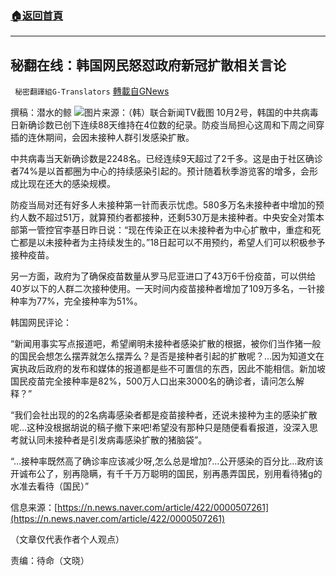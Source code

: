 ###  [:house:返回首頁](https://github.com/ourhimalayas/txt)
---


## 秘翻在线：韩国网民怒怼政府新冠扩散相关言论
` 秘密翻譯組G-Translators` [轉載自GNews](https://gnews.org/zh-hans/1570404/)

撰稿：潜水的鲸
![](https://assets.gnews.org/wp-content/uploads/2021/10/画像3.png)图片来源：（韩）联合新闻TV截图
10月2号，韩国的中共病毒日新确诊数已创下连续88天维持在4位数的纪录。防疫当局担心这周和下周之间穿插的连休期间，会因未接种人群引发感染扩散。

中共病毒当天新确诊数是2248名。已经连续9天超过了2千多。这是由于社区确诊者74%是以首都圈为中心的持续感染引起的。预计随着秋季游览客的增多，会形成比现在还大的感染规模。

防疫当局对还有好多人未接种第一针而表示忧虑。580多万名未接种者中增加的预约人数不超过51万，就算预约者都接种，还剩530万是未接种者。中央安全对策本部第一管控官李基日昨日说：“现在传染正在以未接种者为中心扩散中，重症和死亡都是以未接种者为主持续发生的。”18日起可以不用预约，希望人们可以积极参予接种疫苗。

另一方面，政府为了确保疫苗数量从罗马尼亚进口了43万6千份疫苗，可以供给40岁以下的人群二次接种使用。一天时间内疫苗接种者增加了109万多名，一针接种率为77%，完全接种率为51%。

韩国网民评论：

“新闻用事实写点报道吧，希望阐明未接种者感染扩散的根据，被你们当作猪一般的国民会想怎么摆弄就怎么摆弄么？是否是接种者引起的扩散呢？…因为知道文在寅执政后政府的发布和媒体的报道都是些不可置信的东西，因此不能相信。新加坡国民疫苗完全接种率是82%，500万人口出来3000名的确诊者，请问怎么解释？”

“我们会社出现的的2名病毒感染者都是疫苗接种者，还说未接种为主的感染扩散呢…这种没根据胡说的稿子撤下来吧!希望没有那种只是随便看看报道，没深入思考就认同未接种者是引发病毒感染扩散的猪脑袋”。

“…接种率既然高了确诊率应该减少呀,怎么总是增加?…公开感染的百分比…政府该开诚布公了，别再隐瞒，有千千万万聪明的国民，别再愚弄国民，别用看待猪g的水准去看待（国民）”

信息来源：[https://n.news.naver.com/article/422/0000507261](https://n.news.naver.com/article/422/0000507261)

（文章仅代表作者个人观点）

责编：待命（文晓）
